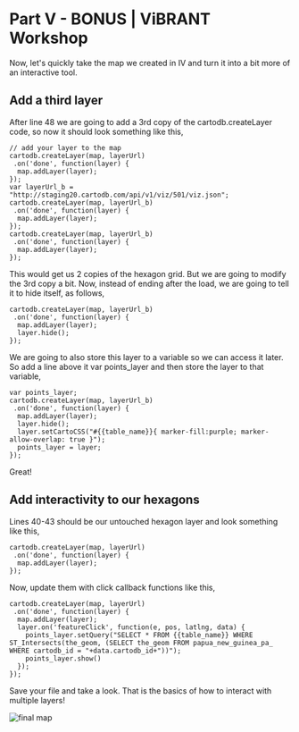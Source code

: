 Part V - BONUS  |  ViBRANT Workshop
== 

Now, let's quickly take the map we created in IV and turn it into a bit more of an interactive tool.

## Add a third layer

After line 48 we are going to add a 3rd copy of the cartodb.createLayer code, so now it should look something like this,

    // add your layer to the map
    cartodb.createLayer(map, layerUrl)
     .on('done', function(layer) {
      map.addLayer(layer);
    });
    var layerUrl_b = "http://staging20.cartodb.com/api/v1/viz/501/viz.json";
    cartodb.createLayer(map, layerUrl_b)
     .on('done', function(layer) {
      map.addLayer(layer);
    });
    cartodb.createLayer(map, layerUrl_b)
     .on('done', function(layer) {
      map.addLayer(layer);
    });

This would get us 2 copies of the hexagon grid. But we are going to modify the 3rd copy a bit. Now, instead of ending after the load, we are going to tell it to hide itself, as follows,

    cartodb.createLayer(map, layerUrl_b)
     .on('done', function(layer) {
      map.addLayer(layer);
      layer.hide();
    });

We are going to also store this layer to a variable so we can access it later. So add a line above it var points_layer and then store the layer to that variable,

    var points_layer;
    cartodb.createLayer(map, layerUrl_b)
     .on('done', function(layer) {
      map.addLayer(layer);
      layer.hide();
      layer.setCartoCSS("#{{table_name}}{ marker-fill:purple; marker-allow-overlap: true }");
      points_layer = layer;
    });

Great!

## Add interactivity to our hexagons

Lines 40-43 should be our untouched hexagon layer and look something like this,

    cartodb.createLayer(map, layerUrl)
     .on('done', function(layer) {
      map.addLayer(layer);
    });

Now, update them with click callback functions like this,

    cartodb.createLayer(map, layerUrl)
     .on('done', function(layer) {
      map.addLayer(layer);
      layer.on('featureClick', function(e, pos, latlng, data) {
        points_layer.setQuery("SELECT * FROM {{table_name}} WHERE ST_Intersects(the_geom, (SELECT the_geom FROM papua_new_guinea_pa_ WHERE cartodb_id = "+data.cartodb_id+"))");
        points_layer.show()
      });
    });

Save your file and take a look. That is the basics of how to interact with multiple layers!

![final map](http://i.imgur.com/EF6Cu.png)


